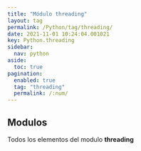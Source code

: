 ```yaml
---
title: "Módulo threading"
layout: tag
permalink: /Python/tag/threading/
date: 2021-11-01 10:24:04.001021
key: Python.threading
sidebar: 
  nav: python
aside: 
  toc: true
pagination: 
  enabled: true
  tag: "threading"
  permalink: /:num/
---
```


<h2>Modulos</h2>
Todos los elementos del modulo <strong>threading</strong>
